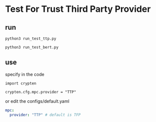 # Test For Trust Third Party Provider

## run

```shell
python3 run_test_ttp.py
```

```shell
python3 run_test_bert.py
```

## use

specify in the code

```shell
import crypten

crypten.cfg.mpc.provider = "TTP"
```

or edit the configs/default.yaml

```yaml
mpc:
  provider: "TTP" # default is TFP
```